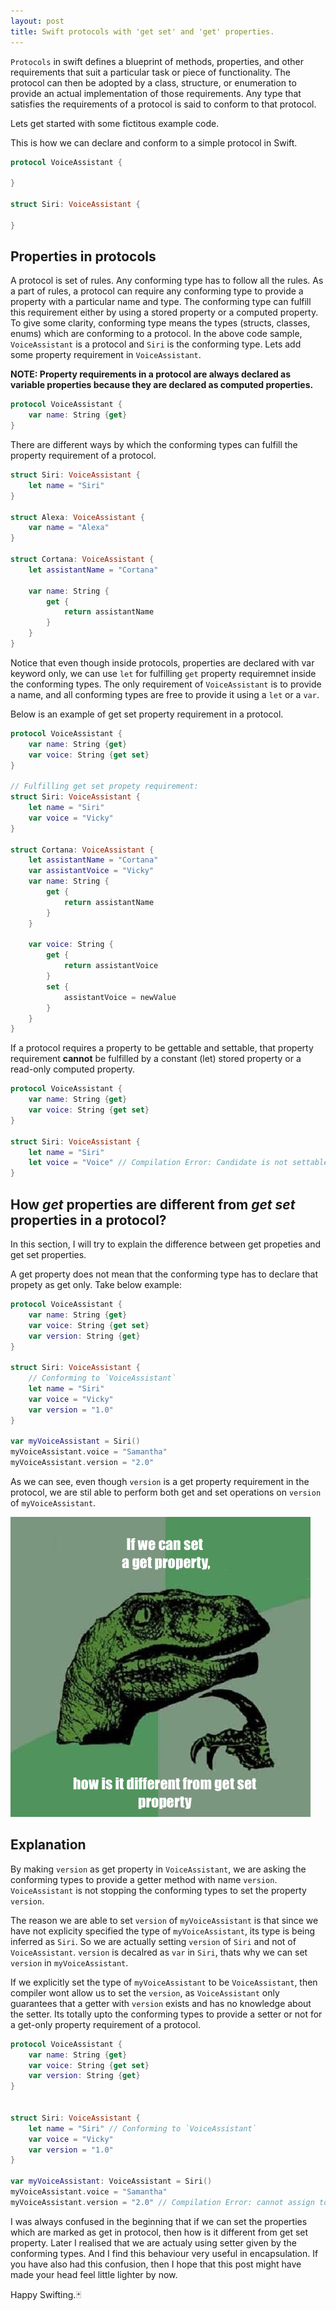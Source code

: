 ```yaml
---
layout: post
title: Swift protocols with 'get set' and 'get' properties.
---
```


`Protocols` in swift defines a blueprint of methods, properties, and other requirements that suit a particular task or piece of functionality. The protocol can then be adopted by a class, structure, or enumeration to provide an actual implementation of those requirements. Any type that satisfies the requirements of a protocol is said to conform to that protocol.

Lets get started with some fictitous example code.

This is how we can declare and conform to a simple protocol in Swift.

```swift
protocol VoiceAssistant {
    
}

struct Siri: VoiceAssistant {
    
}

```

## Properties in protocols

A protocol is set of rules. Any conforming type has to follow all the rules. As a part of rules, a protocol can require any conforming type to provide a property with a particular name and type. The conforming type can fulfill this requirement either by using a stored property or a computed property. To give some clarity, conforming type means the types (structs, classes, enums) which are conforming to a protocol. In the above code sample, `VoiceAssistant` is a protocol and `Siri` is the conforming type. Lets add some property requirement in `VoiceAssistant`.

**NOTE: Property requirements in a protocol are always declared as variable properties because they are declared as computed properties.**

```swift
protocol VoiceAssistant {
    var name: String {get}
}

```
There are different ways by which the conforming types can fulfill the property requirement of a protocol.

```swift
struct Siri: VoiceAssistant {
    let name = "Siri"
}

struct Alexa: VoiceAssistant {
    var name = "Alexa"
}

struct Cortana: VoiceAssistant {
    let assistantName = "Cortana"
    
    var name: String {
        get {
            return assistantName
        }
    }
}

```

Notice that even though inside protocols, properties are declared with var keyword only, we can use `let` for fulfilling `get` property requiremnet inside the conforming types. The only requirement of `VoiceAssistant` is to provide a name, and all conforming types are free to provide it using a `let` or a `var`. 

Below is an example of get set property requirement in a protocol.

```swift
protocol VoiceAssistant {
    var name: String {get}
    var voice: String {get set}
}

// Fulfilling get set propety requirement:
struct Siri: VoiceAssistant {
    let name = "Siri"
    var voice = "Vicky" 
}

struct Cortana: VoiceAssistant {
    let assistantName = "Cortana"
    var assistantVoice = "Vicky"
    var name: String {
        get {
            return assistantName
        }
    }

    var voice: String {
        get {
            return assistantVoice
        }
        set {
            assistantVoice = newValue
        }
    }
}

```

If a protocol requires a property to be gettable and settable, that property requirement **cannot** be fulfilled by a constant (let) stored property or a read-only computed property. 

```swift
protocol VoiceAssistant {
    var name: String {get}
    var voice: String {get set}
}

struct Siri: VoiceAssistant {
    let name = "Siri"
    let voice = "Voice" // Compilation Error: Candidate is not settable, but protocol requires it.
}

```

## How *get* properties are different from *get set* properties in a protocol?

In this section, I will try to explain the difference between get propeties and get set properties.

A get property does not mean that the conforming type has to declare that propety as get only. Take below example:


```swift
protocol VoiceAssistant {
    var name: String {get}
    var voice: String {get set}
    var version: String {get}
}

struct Siri: VoiceAssistant {
    // Conforming to `VoiceAssistant`
    let name = "Siri" 
    var voice = "Vicky"
    var version = "1.0" 
}

var myVoiceAssistant = Siri()
myVoiceAssistant.voice = "Samantha"
myVoiceAssistant.version = "2.0"

```

As we can see, even though `version` is a get property requirement in the protocol, we are stil able to perform both get and set operations on `version` of `myVoiceAssistant`. 

![Image alt](/assets/posts/Swift_Protocol_Get_Set/984.jpg "confused")

## Explanation
By making `version` as get property in `VoiceAssistant`, we are asking the conforming types to provide a getter method with name `version`. `VoiceAssistant` is not stopping the conforming types to set the property `version`. 

The reason we are able to set `version` of `myVoiceAssistant` is that since we have not explicity specified the type of `myVoiceAssistant`, its type is being inferred as `Siri`. So we are actually setting `version` of `Siri` and not of `VoiceAssistant`. `version` is decalred as `var` in `Siri`, thats why we can set `version` in `myVoiceAssistant`.

If we explicitly set the type of `myVoiceAssistant` to be `VoiceAssistant`, then compiler wont allow us to set the `version`, as `VoiceAssistant` only guarantees that a getter with `version` exists and has no knowledge about the setter. Its totally upto the conforming types to provide a setter or not for a get-only property requirement of a protocol.  


```swift
protocol VoiceAssistant {
    var name: String {get}
    var voice: String {get set}
    var version: String {get}
}


struct Siri: VoiceAssistant {
    let name = "Siri" // Conforming to `VoiceAssistant`
    var voice = "Vicky"
    var version = "1.0" 
}

var myVoiceAssistant: VoiceAssistant = Siri()
myVoiceAssistant.voice = "Samantha"
myVoiceAssistant.version = "2.0" // Compilation Error: cannot assign to property: 'version' is a get-only property

```

I was always confused in the beginning that if we can set the properties which are marked as get in protocol, then how is it different from get set property. Later I realised that we are actualy using setter given by the conforming types. And I find this behaviour very useful in encapsulation. If you have also had this confusion, then I hope that this post might have made your head feel little lighter by now.

Happy Swifting.🃏